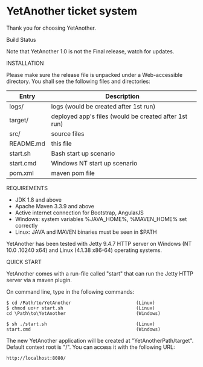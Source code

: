 YetAnother ticket system
========================

Thank you for choosing YetAnother.

Build Status

Note that YetAnother 1.0 is not the Final release, watch for updates.

INSTALLATION

Please make sure the release file is unpacked under a Web-accessible directory.
You shall see the following files and directories: 

| Entry | Description |
| ------ | ------ |
| logs/ | logs (would be created after 1st run) |
| target/ | deployed app's files (would be created after 1st run) |
| src/ | source files |
| README.md | this file |
| start.sh | Bash start up scenario |
| start.cmd | Windows NT start up scenario |
| pom.xml | maven pom file | 

REQUIREMENTS

+ JDK 1.8 and above  
+ Apache Maven 3.3.9 and above
+ Active internet connection for Bootstrap, AngularJS
+ Windows: system variables %JAVA_HOME%, %MAVEN_HOME% set correctly
+ Linux: JAVA and MAVEN binaries must be seen in $PATH

YetAnother has been tested with Jetty 9.4.7 HTTP server on Windows (NT 10.0
.10240 x64) and 
Linux (4.1.38 x86-64)
operating systems.

QUICK START

YetAnother comes with a run-file called "start" that can run the Jetty HTTP server
via a maven plugin.

On command line, type in the following commands:

    $ cd /Path/to/YetAnother                        (Linux)
    $ chmod uo+r start.sh                           (Linux)    
    cd \Path\to\YetAnother                          (Windows)

    $ sh ./start.sh                                 (Linux)
    start.cmd                                       (Windows)
The new YetAnother application will be created at "YetAnotherPath/target". 
Default context root is "/". You can access it with the following URL:

    http://localhost:8080/


